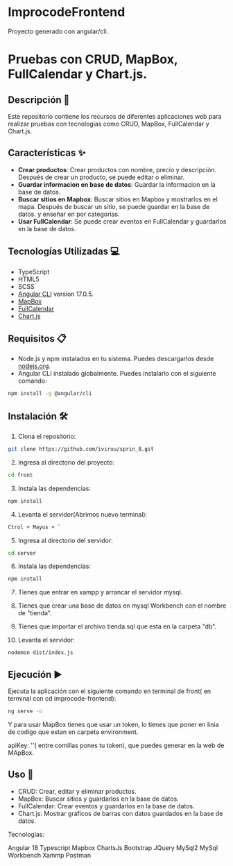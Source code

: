 # ImprocodeFrontend

Proyecto generado con angular/cli.

# Pruebas con CRUD, MapBox, FullCalendar y Chart.js.


## Descripción 📄

Este repositorio contiene los recursos de diferentes aplicaciones web para realizar pruebas con tecnologías como CRUD, MapBox, FullCalendar y Chart.js.



## Características ✨

- **Crear productos**: Crear productos con nombre, precio y descripción. Después de crear un producto, se puede editar o eliminar.
- **Guardar informacion en base de datos**: Guardar la informacion en la base de datos.
- **Buscar sitios en Mapbox**: Buscar sitios en Mapbox y mostrarlos en el mapa. Después de buscar un sitio, se puede guardar en la base de datos. y enseñar en por categorias.
- **Usar FullCalendar**: Se puede crear eventos en FullCalendar y guardarlos en la base de datos.


## Tecnologías Utilizadas 💻

- TypeScript
- HTML5
- SCSS 
- [Angular CLI](https://github.com/angular/angular-cli) version 17.0.5.
- [MapBox](https://www.mapbox.com/)
- [FullCalendar](https://fullcalendar.io/)
- [Chart.js](https://www.chartjs.org/)

## Requisitos 📋

- Node.js y npm instalados en tu sistema. Puedes descargarlos desde [nodejs.org](https://nodejs.org/).
- Angular CLI instalado globalmente. Puedes instalarlo con el siguiente comando:

```bash
npm install -g @angular/cli
```

## Instalación 🛠️

1. Clona el repositorio:
```bash
git clone https://github.com/iviruu/sprin_8.git
```

2. Ingresa al directorio del proyecto:
```bash
cd front
```

3. Instala las dependencias:
```bash
npm install
```

4. Levanta el servidor(Abrimos nuevo terminal):

```bash
Ctrol + Mayus + `
```

5. Ingresa al directorio del servidor:

```bash
cd server
```

6. Instala las dependencias:

```bash
npm install
```

7. Tienes que entrar en xampp y arrancar el servidor mysql.

8. Tienes que crear una base de datos en mysql Workbench con el nombre de "tienda".

9. Tienes que importar el archivo tienda.sql que esta en la carpeta "db".

10. Levanta el servidor:

```bash 
nodemon dist/index.js
```


## Ejecución ▶️
Ejecuta la aplicación con el siguiente comando en terminal de front( en terminal con cd improcode-frontend):

```bash
ng serve -o
```

Y para usar MapBox tienes que usar un token, lo tienes que poner en linia de codigo que estan en carpeta environment.

apiKey: ''( entre comillas pones tu token), que puedes generar en la web de MApBox.


## Uso 🚀

- CRUD: Crear, editar y eliminar productos.
- MapBox: Buscar sitios y guardarlos en la base de datos.
- FullCalendar: Crear eventos y guardarlos en la base de datos.
- Chart.js: Mostrar gráficos de barras con datos guardados en la base de datos.

Tecnologías: 

Angular 18
Typescript
Mapbox
ChartsJs
Bootstrap
JQuery
MySql2
MySql Workbench
Xammp
Postman








